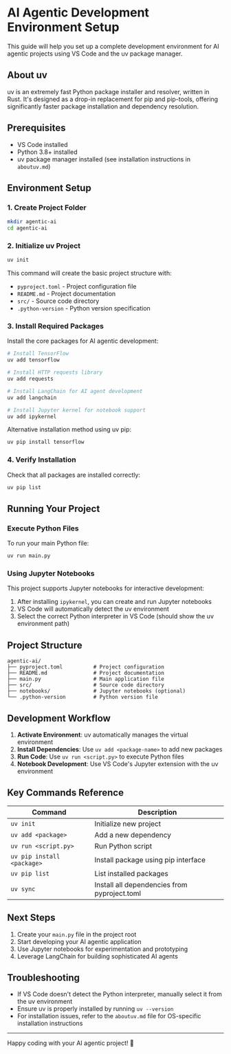 # AI Agentic Development Environment Setup

This guide will help you set up a complete development environment for AI agentic projects using VS Code and the uv package manager.

## About uv

uv is an extremely fast Python package installer and resolver, written in Rust. It's designed as a drop-in replacement for pip and pip-tools, offering significantly faster package installation and dependency resolution.

## Prerequisites

- VS Code installed
- Python 3.8+ installed
- uv package manager installed (see installation instructions in `aboutuv.md`)

## Environment Setup

### 1. Create Project Folder

```bash
mkdir agentic-ai
cd agentic-ai
```

### 2. Initialize uv Project

```bash
uv init
```

This command will create the basic project structure with:
- `pyproject.toml` - Project configuration file
- `README.md` - Project documentation
- `src/` - Source code directory
- `.python-version` - Python version specification

### 3. Install Required Packages

Install the core packages for AI agentic development:

```bash
# Install TensorFlow
uv add tensorflow

# Install HTTP requests library
uv add requests

# Install LangChain for AI agent development
uv add langchain

# Install Jupyter kernel for notebook support
uv add ipykernel
```

Alternative installation method using uv pip:
```bash
uv pip install tensorflow
```

### 4. Verify Installation

Check that all packages are installed correctly:

```bash
uv pip list
```

## Running Your Project

### Execute Python Files

To run your main Python file:

```bash
uv run main.py
```

### Using Jupyter Notebooks

This project supports Jupyter notebooks for interactive development:

1. After installing `ipykernel`, you can create and run Jupyter notebooks
2. VS Code will automatically detect the uv environment
3. Select the correct Python interpreter in VS Code (should show the uv environment path)

## Project Structure

```
agentic-ai/
├── pyproject.toml          # Project configuration
├── README.md               # Project documentation
├── main.py                 # Main application file
├── src/                    # Source code directory
├── notebooks/              # Jupyter notebooks (optional)
└── .python-version         # Python version file
```

## Development Workflow

1. **Activate Environment**: uv automatically manages the virtual environment
2. **Install Dependencies**: Use `uv add <package-name>` to add new packages
3. **Run Code**: Use `uv run <script.py>` to execute Python files
4. **Notebook Development**: Use VS Code's Jupyter extension with the uv environment

## Key Commands Reference

| Command | Description |
|---------|-------------|
| `uv init` | Initialize new project |
| `uv add <package>` | Add a new dependency |
| `uv run <script.py>` | Run Python script |
| `uv pip install <package>` | Install package using pip interface |
| `uv pip list` | List installed packages |
| `uv sync` | Install all dependencies from pyproject.toml |

## Next Steps

1. Create your `main.py` file in the project root
2. Start developing your AI agentic application
3. Use Jupyter notebooks for experimentation and prototyping
4. Leverage LangChain for building sophisticated AI agents

## Troubleshooting

- If VS Code doesn't detect the Python interpreter, manually select it from the uv environment
- Ensure uv is properly installed by running `uv --version`
- For installation issues, refer to the `aboutuv.md` file for OS-specific installation instructions

---

Happy coding with your AI agentic project! 🚀